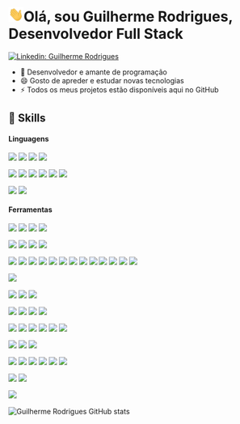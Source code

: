 <h1><img src="./hi.gif" width="30px">Olá, sou Guilherme Rodrigues, Desenvolvedor Full Stack</h1>

[![Linkedin: Guilherme Rodrigues](https://img.shields.io/badge/-Guilherme%20Rodrigues-blue?style=flat-square&logo=Linkedin&logoColor=white&link=https://www.linkedin.com/in/guilherme-r-54380b106/)](https://www.linkedin.com/in/guilherme-r-54380b106/)

<!--
![](https://komarev.com/ghpvc/?username=guilhermerodrigues680&color=green)
-->

- 🔭 Desenvolvedor e amante de programação
- 😄 Gosto de apreder e estudar novas tecnologias
- ⚡ Todos os meus projetos estão disponíveis aqui no GitHub

## 🚀 Skills

#### Linguagens

![](https://img.shields.io/badge/HTML5-E34F26?style=for-the-badge&logo=html5&logoColor=white)
![](https://img.shields.io/badge/CSS3-1572B6?style=for-the-badge&logo=css3&logoColor=white)
![](https://img.shields.io/badge/JavaScript-F7DF1E?style=for-the-badge&logo=javascript&logoColor=black)
![](https://img.shields.io/badge/TypeScript-007ACC?style=for-the-badge&logo=typescript&logoColor=white)

![](https://img.shields.io/badge/C%23-9B4794?style=for-the-badge&logo=csharp&logoColor=white)
![](https://img.shields.io/badge/Go-00ADD8?style=for-the-badge&logo=go&logoColor=white)
![](https://img.shields.io/badge/Java-F8981D?style=for-the-badge&logo=java&logoColor=white)
![](https://img.shields.io/badge/Python-3776AB?style=for-the-badge&logo=python&logoColor=white)
![](https://img.shields.io/badge/C%2B%2B-00599C?style=for-the-badge&logo=cplusplus&logoColor=white)
![](https://img.shields.io/badge/WIP%3A%20Rust-F74B00?style=for-the-badge&logo=rust&logoColor=white)

![](https://img.shields.io/badge/Shell_Script-47b353?style=for-the-badge&logo=gnu-bash&logoColor=white)
![](https://img.shields.io/badge/Markdown-309FE6?style=for-the-badge&logo=markdown&logoColor=white)

#### Ferramentas

![](https://img.shields.io/badge/Linux-FCC624?style=for-the-badge&logo=linux&logoColor=white)
![](https://img.shields.io/badge/Docker-2CA5E0?style=for-the-badge&logo=docker&logoColor=white)
![](https://img.shields.io/badge/Git-F05032?style=for-the-badge&logo=Git&logoColor=white)
![](https://img.shields.io/badge/NGINX-269539?style=for-the-badge&logo=NGINX&logoColor=white)

![](https://img.shields.io/badge/Node.js-43853D?style=for-the-badge&logo=node.js&logoColor=white)
![](https://img.shields.io/badge/Fastify-000000?style=for-the-badge&logo=fastify&logoColor=white)
![](https://img.shields.io/badge/express-000000?style=for-the-badge&logo=express&logoColor=white)
![](https://img.shields.io/badge/Swagger-85EA2D?style=for-the-badge&logo=Swagger&logoColor=white)

![](https://img.shields.io/badge/React-68DCFC?style=for-the-badge&logo=react&logoColor=white)
![](https://img.shields.io/badge/Next.js-2B333C?style=for-the-badge&logo=nextdotjs&logoColor=white)
![](https://img.shields.io/badge/MUI-007FFF?style=for-the-badge&logo=mui&logoColor=white)
![](https://img.shields.io/badge/Chakra%20UI-319795?style=for-the-badge&logo=chakraui&logoColor=white)
![](https://img.shields.io/badge/Vue.js-4FC08D?style=for-the-badge&logo=vuedotjs&logoColor=white)
![](https://img.shields.io/badge/Vuetify-1867C0?style=for-the-badge&logo=vuetify&logoColor=white)
![](https://img.shields.io/badge/Angular-DD0031?style=for-the-badge&logo=angular&logoColor=white)
![](https://img.shields.io/badge/Ionic-3880FF?style=for-the-badge&logo=ionic&logoColor=white)
![](https://img.shields.io/badge/Alpine.js-8BC0D0?style=for-the-badge&logo=alpinedotjs&logoColor=white)
![](https://img.shields.io/badge/Svelte-FF3E00?style=for-the-badge&logo=svelte&logoColor=white)
![](https://img.shields.io/badge/WebAssembly-654FF0?style=for-the-badge&logo=webassembly&logoColor=white)
![](https://img.shields.io/badge/Web%20components-29ABE2?style=for-the-badge&logo=webcomponentsdotorg&logoColor=white)
![](https://img.shields.io/badge/WebRTC-333333?style=for-the-badge&logo=webrtc&logoColor=white)

![](https://img.shields.io/badge/Electron-47848F?style=for-the-badge&logo=electron&logoColor=white)

![](https://img.shields.io/badge/Bootstrap-563D7C?style=for-the-badge&logo=bootstrap&logoColor=white)
![](https://img.shields.io/badge/Tailwind_CSS-38B2AC?style=for-the-badge&logo=tailwind-css&logoColor=white)
![](https://img.shields.io/badge/jQuery-0769AD?style=for-the-badge&logo=jquery&logoColor=white)

![](https://img.shields.io/badge/.NET%20Core-512BD4?style=for-the-badge&logo=dotnet&logoColor=white)
![](https://img.shields.io/badge/Spring-6DB33F?style=for-the-badge&logo=spring&logoColor=white)
![](https://img.shields.io/badge/FastAPI-009688?style=for-the-badge&logo=fastapi&logoColor=white)
![](https://img.shields.io/badge/Django-092E20?style=for-the-badge&logo=django&logoColor=white)

![](https://img.shields.io/badge/MongoDB-4EA94B?style=for-the-badge&logo=mongodb&logoColor=white)
![](https://img.shields.io/badge/Redis-DC382D?style=for-the-badge&logo=redis&logoColor=white)
![](https://img.shields.io/badge/PostgreSQL-316192?style=for-the-badge&logo=postgresql&logoColor=white)
![](https://img.shields.io/badge/Oracle-F80000?style=for-the-badge&logo=Oracle&logoColor=white)
![](https://img.shields.io/badge/SQLite-07405E?style=for-the-badge&logo=sqlite&logoColor=white)
![](https://img.shields.io/badge/MySQL-4479A1?style=for-the-badge&logo=mysql&logoColor=white)

![](https://img.shields.io/badge/Grafana-F46800?style=for-the-badge&logo=grafana&logoColor=white)
![](https://img.shields.io/badge/k6-7D64FF?style=for-the-badge&logo=k6&logoColor=white)
![](https://img.shields.io/badge/Prometheus-E6522C?style=for-the-badge&logo=prometheus&logoColor=white)

![](https://img.shields.io/badge/AWS-FB9D07?style=for-the-badge&logo=amazonaws&logoColor=white)
![](https://img.shields.io/badge/Vercel-2B333C?style=for-the-badge&logo=vercel&logoColor=white)
![](https://img.shields.io/badge/Netlify-00C7B7?style=for-the-badge&logo=netlify&logoColor=white)
![](https://img.shields.io/badge/Heroku-430098?style=for-the-badge&logo=heroku&logoColor=white)
![](https://img.shields.io/badge/firebase-ffca28?style=for-the-badge&logo=firebase&logoColor=white)
![](https://img.shields.io/badge/Replit-F26207?style=for-the-badge&logo=replit&logoColor=white)

![](https://img.shields.io/badge/GitLab%20CI%2FCD-FC6D26?style=for-the-badge&logo=gitlab&logoColor=white)
![](https://img.shields.io/badge/GitHub_Actions-2088FF?style=for-the-badge&logo=githubactions&logoColor=white)

![](https://img.shields.io/badge/Figma-A35CFB?style=for-the-badge&logo=figma&logoColor=white)

![Guilherme Rodrigues GitHub stats](https://github-readme-stats.vercel.app/api?username=guilhermerodrigues680&show_icons=true&count_private=true)

<!--
[![Top Langs](https://github-readme-stats.vercel.app/api/top-langs/?username=guilhermerodrigues680&layout=compact)](https://github.com/guilhermerodrigues680)
-->

<!--
**guilhermerodrigues680/guilhermerodrigues680** is a ✨ _special_ ✨ repository because its `README.md` (this file) appears on your GitHub profile.

Here are some ideas to get you started:

- 🔭 I’m currently working on ...
- 🌱 I’m currently learning ...
- 👯 I’m looking to collaborate on ...
- 🤔 I’m looking for help with ...
- 💬 Ask me about ...
- 📫 How to reach me: ...
- 😄 Pronouns: ...
- ⚡ Fun fact: ...
-->
